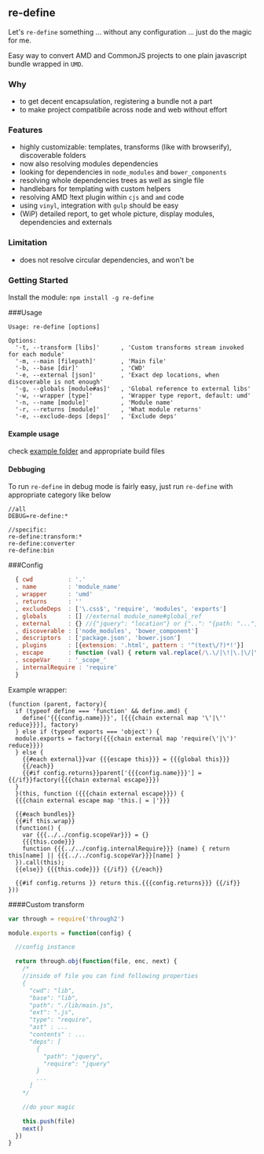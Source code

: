## re-define
Let's `re-define` something ... without any configuration ... just do the magic for me.

Easy way to convert AMD and CommonJS projects to one plain javascript bundle wrapped in `UMD`.

### Why
* to get decent encapsulation, registering a bundle not a part
* to make project compatibile across node and web without effort

### Features
* highly customizable: templates, transforms (like with browserify), discoverable folders
* now also resolving modules dependencies
* looking for dependencies in `node_modules` and `bower_components`
* resolving whole dependencies trees as well as single file
* handlebars for templating with custom helpers
* resolving AMD !text plugin within `cjs` and `amd` code
* using `vinyl`, integration with `gulp` should be easy
* (WiP) detailed report, to get whole picture, display modules, dependencies and externals

### Limitation
* does not resolve circular dependencies, and won't be

### Getting Started
Install the module: `npm install -g re-define`

###Usage
```
Usage: re-define [options]

Options:
  '-t, --transform [libs]'      , 'Custom transforms stream invoked for each module'
  '-m, --main [filepath]'       , 'Main file'
  '-b, --base [dir]'            , 'CWD'
  '-e, --external [json]'       , 'Exact dep locations, when discoverable is not enough'
  '-g, --globals [module#as]'   , 'Global reference to external libs'
  '-w, --wrapper [type]'        , 'Wrapper type report, default: umd'
  '-n, --name [module]'         , 'Module name'
  '-r, --returns [module]'      , 'What module returns'
  '-e, --exclude-deps [deps]'   , 'Exclude deps'
```

#### Example usage
check [example folder](example) and appropriate build files

#### Debbuging
To run `re-define` in debug mode is fairly easy, just run `re-define` with appropriate category like below

```
//all
DEBUG=re-define:* 

//specific:
re-define:transform:* 
re-define:converter
re-define:bin
```

###Config
```js
  { cwd          : '.'
  , name         : 'module_name'
  , wrapper      : 'umd'
  , returns      : ''
  , excludeDeps  : ['\.css$', 'require', 'modules', 'exports']
  , globals      : [] //external module_name#global_ref
  , external     : {} //{"jquery": "location"} or {"..": "{path: "...", cwd: "..."}
  , discoverable : ['node_modules', 'bower_component']
  , descriptors  : ['package.json', 'bower.json']
  , plugins      : [{extension: '.html', pattern : '^(text\/?)*!'}]
  , escape       : function (val) { return val.replace(/\.\/|\!|\.|\/|\\|-/g, '_') }
  , scopeVar     : '_scope_'
  , internalRequire : 'require'
  }
```

Example wrapper:
```
(function (parent, factory){
  if (typeof define === 'function' && define.amd) {
    define('{{{config.name}}}', [{{{chain external map '\'|\'' reduce}}}], factory)
  } else if (typeof exports === 'object') {
  module.exports = factory({{{chain external map 'require(\'|\')' reduce}}})
  } else {
    {{#each external}}var {{{escape this}}} = {{{global this}}}
    {{/each}}
    {{#if config.returns}}parent['{{{config.name}}}'] = {{/if}}factory({{{chain external escape}}})
  }
  }(this, function ({{{chain external escape}}}) {
  {{{chain external escape map 'this.| = |'}}}

  {{#each bundles}}
  {{#if this.wrap}} 
  (function() {
    var {{{../../config.scopeVar}}} = {}
    {{{this.code}}}
    function {{{../../config.internalRequire}}} (name) { return this[name] || {{{../../config.scopeVar}}}[name] }
  }).call(this);
  {{else}} {{{this.code}}} {{/if}} {{/each}}

  {{#if config.returns }} return this.{{{config.returns}}} {{/if}}
}))
```

####Custom transform
```js
var through = require('through2')

module.exports = function(config) {

  //config instance

  return through.obj(function(file, enc, next) {
    /* 
    //inside of file you can find following properties
    {
      "cwd": "lib",
      "base": "lib",
      "path": "./lib/main.js",
      "ext": ".js",
      "type": "require",
      "ast" : ...
      "contents" : ...
      "deps": [
        {
          "path": "jquery",
          "require": "jquery"
        }
        ...
      ]
    */

    //do your magic

    this.push(file)
    next()
  })
}
```
